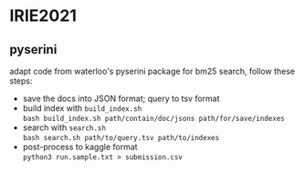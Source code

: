 # IRIE2021
## pyserini
adapt code from waterloo's pyserini package for bm25 search, follow these steps:  
- save the docs into JSON format; query to tsv format  
- build index with `build_index.sh`  
`bash build_index.sh path/contain/doc/jsons path/for/save/indexes`  
- search with `search.sh`  
`bash search.sh path/to/query.tsv path/to/indexes`  
- post-process to kaggle format  
`python3 run.sample.txt > submission.csv`
